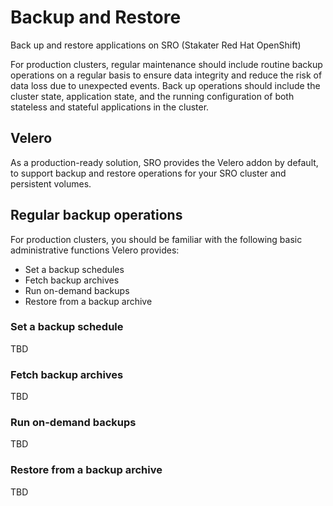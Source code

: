 # Backup and Restore

Back up and restore applications on SRO (Stakater Red Hat OpenShift)

For production clusters, regular maintenance should include routine backup operations on a regular basis to ensure data integrity and reduce the risk of data loss due to unexpected events. Back up operations should include the cluster state, application state, and the running configuration of both stateless and stateful applications in the cluster.

## Velero

As a production-ready solution, SRO provides the Velero addon by default, to support backup and restore operations for your SRO cluster and persistent volumes.

## Regular backup operations

For production clusters, you should be familiar with the following basic administrative functions Velero provides:

- Set a backup schedules
- Fetch backup archives
- Run on-demand backups
- Restore from a backup archive

### Set a backup schedule

TBD

### Fetch backup archives

TBD

### Run on-demand backups

TBD

### Restore from a backup archive

TBD
